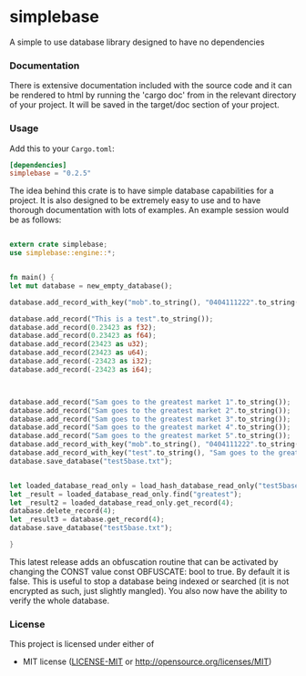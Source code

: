 simplebase
==========

A simple to use database library designed to have no dependencies

### Documentation

There is extensive documentation included with the source code and it can be rendered to html by running the 'cargo doc' from in the relevant directory of your project. It will be saved in the target/doc section of your project.

### Usage

Add this to your `Cargo.toml`:

```toml
[dependencies]
simplebase = "0.2.5"
```


The idea behind this crate is to have simple database capabilities for a project. It is also designed to be extremely easy to use and to have thorough documentation with lots of examples. An example session would be as follows:

```rust

extern crate simplebase;
use simplebase::engine::*;


fn main() {
let mut database = new_empty_database();

database.add_record_with_key("mob".to_string(), "0404111222".to_string());

database.add_record("This is a test".to_string());
database.add_record(0.23423 as f32);
database.add_record(0.23423 as f64);
database.add_record(23423 as u32);
database.add_record(23423 as u64);
database.add_record(-23423 as i32);
database.add_record(-23423 as i64);



database.add_record("Sam goes to the greatest market 1".to_string());
database.add_record("Sam goes to the greatest market 2".to_string());
database.add_record("Sam goes to the greatest market 3".to_string());
database.add_record("Sam goes to the greatest market 4".to_string());
database.add_record("Sam goes to the greatest market 5".to_string());
database.add_record_with_key("mob".to_string(), "0404111222".to_string());
database.add_record_with_key("test".to_string(), "Sam goes to the greatest market 5".to_string());
database.save_database("test5base.txt");


let loaded_database_read_only = load_hash_database_read_only("test5base.txt");
let _result = loaded_database_read_only.find("greatest");
let _result2 = loaded_database_read_only.get_record(4);
database.delete_record(4);
let _result3 = database.get_record(4);
database.save_database("test5base.txt");

}

```
This latest release adds an obfuscation routine that can be activated by changing the CONST value const OBFUSCATE: bool  to true. 
By default it is false. This is useful to stop a database being indexed or searched (it is not encrypted as such, just slightly
mangled). You also now have the ability to verify the whole database.

### License

This project is licensed under either of

 * MIT license ([LICENSE-MIT](LICENSE-MIT) or
   http://opensource.org/licenses/MIT)

